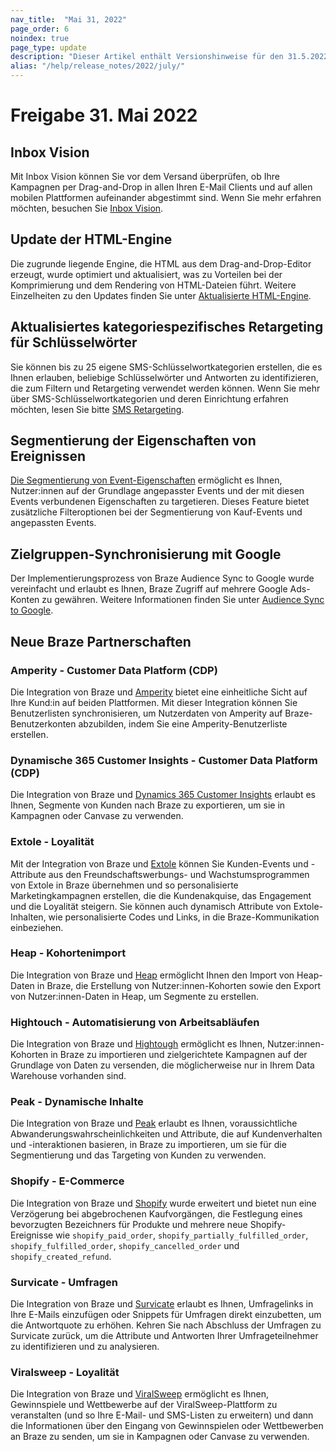 ```yaml
---
nav_title:  "Mai 31, 2022"
page_order: 6
noindex: true
page_type: update
description: "Dieser Artikel enthält Versionshinweise für den 31.5.2022."
alias: "/help/release_notes/2022/july/"
---
```


# Freigabe 31\. Mai 2022

## Inbox Vision

Mit Inbox Vision können Sie vor dem Versand überprüfen, ob Ihre Kampagnen per Drag-and-Drop in allen Ihren E-Mail Clients und auf allen mobilen Plattformen aufeinander abgestimmt sind. Wenn Sie mehr erfahren möchten, besuchen Sie [Inbox Vision]({{site.baseurl}}/user_guide/message_building_by_channel/email/inbox_vision/).

## Update der HTML-Engine

Die zugrunde liegende Engine, die HTML aus dem Drag-and-Drop-Editor erzeugt, wurde optimiert und aktualisiert, was zu Vorteilen bei der Komprimierung und dem Rendering von HTML-Dateien führt. Weitere Einzelheiten zu den Updates finden Sie unter [Aktualisierte HTML-Engine]({{site.baseurl}}/user_guide/message_building_by_channel/email/drag_and_drop/overview/#updated-html-engine/).

## Aktualisiertes kategoriespezifisches Retargeting für Schlüsselwörter

Sie können bis zu 25 eigene SMS-Schlüsselwortkategorien erstellen, die es Ihnen erlauben, beliebige Schlüsselwörter und Antworten zu identifizieren, die zum Filtern und Retargeting verwendet werden können. Wenn Sie mehr über SMS-Schlüsselwortkategorien und deren Einrichtung erfahren möchten, lesen Sie bitte [SMS Retargeting]({{site.baseurl}}/user_guide/message_building_by_channel/sms/campaign/retargeting/). 

## Segmentierung der Eigenschaften von Ereignissen

[Die Segmentierung von Event-Eigenschaften]({{site.baseurl}}/user_guide/data_and_analytics/custom_data/purchase_events/#event-property-segmentation/) ermöglicht es Ihnen, Nutzer:innen auf der Grundlage angepasster Events und der mit diesen Events verbundenen Eigenschaften zu targetieren. Dieses Feature bietet zusätzliche Filteroptionen bei der Segmentierung von Kauf-Events und angepassten Events.

## Zielgruppen-Synchronisierung mit Google

Der Implementierungsprozess von Braze Audience Sync to Google wurde vereinfacht und erlaubt es Ihnen, Braze Zugriff auf mehrere Google Ads-Konten zu gewähren. Weitere Informationen finden Sie unter [Audience Sync to Google]({{site.baseurl}}/partners/canvas_steps/google_audience_sync/). 

## Neue Braze Partnerschaften

### Amperity - Customer Data Platform (CDP)

Die Integration von Braze und [Amperity]({{site.baseurl}}/partners/data_and_infrastructure_agility/customer_data_platform/amperity/) bietet eine einheitliche Sicht auf Ihre Kund:in auf beiden Plattformen. Mit dieser Integration können Sie Benutzerlisten synchronisieren, um Nutzerdaten von Amperity auf Braze-Benutzerkonten abzubilden, indem Sie eine Amperity-Benutzerliste erstellen. 

### Dynamische 365 Customer Insights - Customer Data Platform (CDP)

Die Integration von Braze und [Dynamics 365 Customer Insights]({{site.baseurl}}/partners/data_and_infrastructure_agility/customer_data_platform/dynamics_365_customer_insights/) erlaubt es Ihnen, Segmente von Kunden nach Braze zu exportieren, um sie in Kampagnen oder Canvase zu verwenden.

### Extole - Loyalität

Mit der Integration von Braze und [Extole]({{site.baseurl}}/partners/message_orchestration/channel_extensions/loyalty/extole/) können Sie Kunden-Events und -Attribute aus den Freundschaftswerbungs- und Wachstumsprogrammen von Extole in Braze übernehmen und so personalisierte Marketingkampagnen erstellen, die die Kundenakquise, das Engagement und die Loyalität steigern. Sie können auch dynamisch Attribute von Extole-Inhalten, wie personalisierte Codes und Links, in die Braze-Kommunikation einbeziehen.

### Heap - Kohortenimport

Die Integration von Braze und [Heap]({{site.baseurl}}/partners/data_and_infrastructure_agility/cohort_import/heap/) ermöglicht Ihnen den Import von Heap-Daten in Braze, die Erstellung von Nutzer:innen-Kohorten sowie den Export von Nutzer:innen-Daten in Heap, um Segmente zu erstellen.

### Hightouch - Automatisierung von Arbeitsabläufen

Die Integration von Braze und [Hightough]({{site.baseurl}}/partners/data_and_infrastructure_agility/workflow_automation/hightouch/) ermöglicht es Ihnen, Nutzer:innen-Kohorten in Braze zu importieren und zielgerichtete Kampagnen auf der Grundlage von Daten zu versenden, die möglicherweise nur in Ihrem Data Warehouse vorhanden sind.

### Peak - Dynamische Inhalte

Die Integration von Braze und [Peak]({{site.baseurl}}/partners/message_personalization/dynamic_content/peak/) erlaubt es Ihnen, voraussichtliche Abwanderungswahrscheinlichkeiten und Attribute, die auf Kundenverhalten und -interaktionen basieren, in Braze zu importieren, um sie für die Segmentierung und das Targeting von Kunden zu verwenden. 

### Shopify - E-Commerce

Die Integration von Braze und [Shopify]({{site.baseurl}}/partners/message_orchestration/channel_extensions/ecommerce/shopify/shopify_overview/) wurde erweitert und bietet nun eine Verzögerung bei abgebrochenen Kaufvorgängen, die Festlegung eines bevorzugten Bezeichners für Produkte und mehrere neue Shopify-Ereignisse wie `shopify_paid_order`, `shopify_partially_fulfilled_order`, `shopify_fulfilled_order`, `shopify_cancelled_order` und `shopify_created_refund`. 

### Survicate - Umfragen

Die Integration von Braze und [Survicate]({{site.baseurl}}/partners/message_orchestration/channel_extensions/surveys/survicate/) erlaubt es Ihnen, Umfragelinks in Ihre E-Mails einzufügen oder Snippets für Umfragen direkt einzubetten, um die Antwortquote zu erhöhen. Kehren Sie nach Abschluss der Umfragen zu Survicate zurück, um die Attribute und Antworten Ihrer Umfrageteilnehmer zu identifizieren und zu analysieren.

### Viralsweep - Loyalität

Die Integration von Braze und [ViralSweep]({{site.baseurl}}/partners/message_orchestration/channel_extensions/loyalty/viralsweep/) ermöglicht es Ihnen, Gewinnspiele und Wettbewerbe auf der ViralSweep-Plattform zu veranstalten (und so Ihre E-Mail- und SMS-Listen zu erweitern) und dann die Informationen über den Eingang von Gewinnspielen oder Wettbewerben an Braze zu senden, um sie in Kampagnen oder Canvase zu verwenden. 
